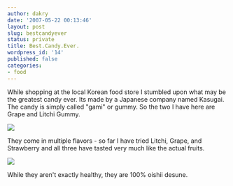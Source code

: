```yaml
---
author: dakry
date: '2007-05-22 00:13:46'
layout: post
slug: bestcandyever
status: private
title: Best.Candy.Ever.
wordpress_id: '14'
published: false
categories:
- food
---
```


While shopping at the local Korean food store I stumbled upon what may be the
greatest candy ever. Its made by a Japanese company named Kasugai. The candy
is simply called "gami" or gummy. So the two I have here are Grape and Litchi
Gummy.

![](http://farm1.static.flickr.com/204/508946391_a631ea6737.jpg)

They come in multiple flavors - so far I have tried Litchi, Grape, and
Strawberry and all three have tasted very much like the actual fruits.

![](http://farm1.static.flickr.com/222/508920838_a9ced2b34c.jpg)

While they aren't exactly healthy, they are 100% oishii desune.

